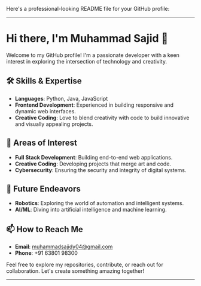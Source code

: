Here's a professional-looking README file for your GitHub profile:

---

# Hi there, I'm Muhammad Sajid 👋

Welcome to my GitHub profile! I'm a passionate developer with a keen interest in exploring the intersection of technology and creativity.

## 🛠️ Skills & Expertise

- **Languages**: Python, Java, JavaScript
- **Frontend Development**: Experienced in building responsive and dynamic web interfaces.
- **Creative Coding**: Love to blend creativity with code to build innovative and visually appealing projects.

## 🚀 Areas of Interest

- **Full Stack Development**: Building end-to-end web applications.
- **Creative Coding**: Developing projects that merge art and code.
- **Cybersecurity**: Ensuring the security and integrity of digital systems.

## 🌱 Future Endeavors

- **Robotics**: Exploring the world of automation and intelligent systems.
- **AI/ML**: Diving into artificial intelligence and machine learning.

## 📫 How to Reach Me

- **Email**: muhammadsajidy04@gmail.com
- **Phone**: +91 63801 98300

Feel free to explore my repositories, contribute, or reach out for collaboration. Let's create something amazing together!

---
